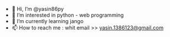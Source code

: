 - 👋 Hi, I’m @yasin86py
- 👀 I’m interested in python - web programming
- 🌱 I’m currently learning jango
- 📫 How to reach me : whit email >> yasin.1386123@gmail.com

<!---
yasin86py/yasin86py is a ✨ special ✨ repository because its `README.md` (this file) appears on your GitHub profile.
You can click the Preview link to take a look at your changes.
--->
